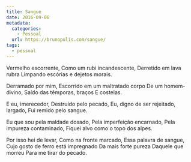 ```yaml
---
title: Sangue
date: 2016-09-06
metadata:
  categories:
    - Pessoal
  url: https://brunopulis.com/sangue/
tags:
  - pessoal
---
```

Vermelho escorrente,
Como um rubi incandescente,
Derretido em lava rubra
Limpando escórias e dejetos morais.

Derramado por mim,
Escorrido em um maltratado corpo
De um homem-divino,
Saído das têmporas, braços
E costelas.

E eu, imerecedor,
Destruído pelo pecado,
Eu, digno de ser rejeitado, largado,
Fui remido pelo sangue.

Eu que sou pela maldade dosado,
Pela imperfeição encarnado,
Pela impureza contaminado,
Fiquei alvo como o topo dos alpes.

Por isso hei de levar,
Como na fronte marcado,
Essa palavra de sangue,
Cujo gosto de ferro está impregnado
Da mais forte pureza
Daquele que morreu
Para me tirar do pecado.
